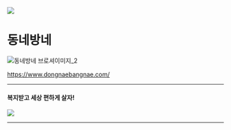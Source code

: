 <img src="https://capsule-render.vercel.app/api?type=waving&color=00A3FF&height=100&section=header" />

# 동네방네

![동네방네 브로셔이미지_2](https://github.com/Nawabali-project/Nawabali-FE/assets/80045891/04580244-b863-4ccc-a356-f513ba0c5a50)

https://www.dongnaebangnae.com/

---

#### 복지받고 세상 편하게 살자!

<img src="https://capsule-render.vercel.app/api?type=waving&color=00A3FF&height=100&section=footer" />

---
